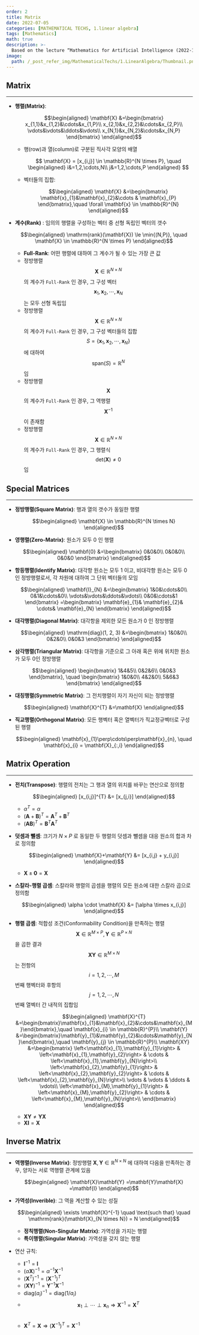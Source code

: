 ```yaml
---
order: 2
title: Matrix
date: 2022-07-05
categories: [MATHEMATICAL TECHS, 1.linear algebra]
tags: [Mathematics]
math: true
description: >-
  Based on the lecture “Mathematics for Artificial Intelligence (2022-1)” by Prof. Yeo Jin Chung, Dept. of AI, Big Data & Management, College of Business Administration, Kookmin Univ.
image:
  path: /_post_refer_img/MathematicalTechs/1.LinearAlgebra/Thumbnail.png
---
```


## Matrix
-----

- **행렬(Matrix)**:

    $$\begin{aligned}
    \mathbf{X}
    &=\begin{bmatrix}
    x_{1,1}&x_{1,2}&\cdots&x_{1,P}\\
    x_{2,1}&x_{2,2}&\cdots&x_{2,P}\\
    \vdots&\vdots&\ddots&\vdots\\
    x_{N,1}&x_{N,2}&\cdots&x_{N,P}
    \end{bmatrix}
    \end{aligned}$$

    - 행(row)과 열(column)로 구분된 직사각 모양의 배열

        $$
        \mathbf{X}
        = [x_{i,j}] \in \mathbb{R}^{N \times P}, \quad
        \begin{aligned}
        i&=1,2,\cdots,N\\
        j&=1,2,\cdots,P
        \end{aligned}
        $$

    - 벡터들의 집합:

        $$\begin{aligned}
        \mathbf{X}
        &=\begin{bmatrix}
        \mathbf{x}_{1}&\mathbf{x}_{2}&\cdots & \mathbf{x}_{P}
        \end{bmatrix},\quad \forall \mathbf{x} \in \mathbb{R}^{N}
        \end{aligned}$$

- **계수(Rank)** : 임의의 행렬을 구성하는 벡터 중 선형 독립인 벡터의 갯수

    $$\begin{aligned}
    \mathrm{rank}(\mathbf{X}) \le \min{(N,P)}, \quad \mathbf{X} \in \mathbb{R}^{N \times P}
    \end{aligned}$$

    - **Full-Rank**: 어떤 행렬에 대하여 그 계수가 될 수 있는 가장 큰 값
    - 정방행렬 $$\mathbf{X} \in \mathbb{R}^{N \times N}$$ 의 계수가 `Full-Rank` 인 경우, 그 구성 벡터 $$\mathbf{x}_{1},\mathbf{x}_{2},\cdots,\mathbf{x}_{N}$$ 는 모두 선형 독립임
    - 정방행렬 $$\mathbf{X} \in \mathbb{R}^{N \times N}$$ 의 계수가 `Full-Rank` 인 경우, 그 구성 벡터들의 집합 $$S=\{\mathbf{x}_{1},\mathbf{x}_{2},\cdots,\mathbf{x}_{N}\}$$ 에 대하여 $$\mathrm{span}(S)=\mathbb{R}^{N}$$ 임
    - 정방행렬 $$\mathbf{X}$$ 의 계수가 `Full-Rank` 인 경우, 그 역행렬 $$\mathbf{X}^{-1}$$ 이 존재함
    - 정방행렬 $$\mathbf{X} \in \mathbb{R}^{N \times N}$$ 의 계수가 `Full-Rank` 인 경우, 그 행렬식 $$\mathrm{det}(\mathbf{X}) \ne 0$$ 임

## Special Matrices
-----

- **정방행렬(Square Matrix)**: 행과 열의 갯수가 동일한 행렬

    $$\begin{aligned}
    \mathbf{X}
    \in \mathbb{R}^{N \times N}
    \end{aligned}$$

- **영행렬(Zero-Matrix)**: 원소가 모두 $0$ 인 행렬
 
    $$\begin{aligned}
    \mathbf{0}
    &=\begin{bmatrix}
    0&0&0\\
    0&0&0\\
    0&0&0
    \end{bmatrix}
    \end{aligned}$$

- **항등행렬(Identify Matrix)**: 대각항 원소는 모두 $1$ 이고, 비대각항 원소는 모두 $0$ 인 정방행렬로서, 각 차원에 대하여 그 단위 벡터들의 모임

    $$\begin{aligned}
    \mathbf{I}_{N}
    &=\begin{bmatrix}
    1&0&\cdots&0\\
    0&1&\cdots&0\\
    \vdots&\vdots&\ddots&\vdots\\
    0&0&\cdots&1
    \end{bmatrix}
    =\begin{bmatrix}
    \mathbf{e}_{1}& \mathbf{e}_{2}& \cdots& \mathbf{e}_{N}
    \end{bmatrix}
    \end{aligned}$$

- **대각행렬(Diagonal Matrix)**: 대각항을 제외한 모든 원소가 $0$ 인 정방행렬

    $$\begin{aligned}
    \mathrm{diag}(1, 2, 3)
    &=\begin{bmatrix}
    1&0&0\\
    0&2&0\\
    0&0&3
    \end{bmatrix}
    \end{aligned}$$

- **삼각행렬(Triangular Matrix)**: 대각항을 기준으로 그 아래 혹은 위에 위치한 원소가 모두 0인 정방행렬

    $$\begin{aligned}
    \begin{bmatrix}
    1&4&5\\
    0&2&6\\
    0&0&3
    \end{bmatrix},
    \quad
    \begin{bmatrix}
    1&0&0\\
    4&2&0\\
    5&6&3
    \end{bmatrix}
    \end{aligned}$$

- **대칭행렬(Symmetric Matrix)**: 그 전치행렬이 자기 자신이 되는 정방행렬

    $$\begin{aligned}
    \mathbf{X}^{T}
    &=\mathbf{X}
    \end{aligned}$$

- **직교행렬(Orthogonal Matrix)**: 모든 행벡터 혹은 열벡터가 직교정규벡터로 구성된 행렬

    $$\begin{aligned}
    \mathbf{x}_{1}\perp\cdots\perp\mathbf{x}_{n},
    \quad
    \mathbf{x}_{i} = \mathbf{X}_{:,i}
    \end{aligned}$$

## Matrix Operation
-----

- **전치(Transpose)**: 행렬의 전치는 그 행과 열의 위치를 바꾸는 연산으로 정의함

    $$\begin{aligned}
    [x_{i,j}]^{T}
    &= [x_{j,i}]
    \end{aligned}$$

    - $\alpha^T=\alpha$
    - $(\mathbf{A}+\mathbf{B})^{T}=\mathbf{A}^{T}+\mathbf{B}^{T}$
    - $(\mathbf{AB})^{T}=\mathbf{B}^{T}\mathbf{A}^{T}$

- **덧셈과 뺄셈**: 크기가 $N \times P$ 로 동일한 두 행렬의 덧셈과 뺄셈을 대응 원소의 합과 차로 정의함

    $$\begin{aligned}
    \mathbf{X}+\mathbf{Y}
    &= [x_{i,j} + y_{i,j}]
    \end{aligned}$$

    - $\mathbf{X} \pm \mathbf{0} = \mathbf{X}$

- **스칼라-행렬 곱셈**: 스칼라와 행렬의 곱셈을 행렬의 모든 원소에 대한 스칼라 곱으로 정의함

    $$\begin{aligned}
    \alpha \cdot \mathbf{X}
    &= [\alpha \times x_{i,j}]
    \end{aligned}$$

- **행렬 곱셈**: 적합성 조건(Conformability Condition)을 만족하는 행렬 $$\mathbf{X} \in \mathbb{R}^{M \times P}, \mathbf{Y} \in \mathbb{R}^{P \times N}$$ 을 곱한 결과 $$\mathbf{XY} \in \mathbb{R}^{M \times N}$$ 는 전항의 $$i=1,2,\cdots,M$$ 번째 행벡터와 후항의 $$j=1,2,\cdots,N$$ 번째 열벡터 간 내적의 집합임

    $$\begin{aligned}
    \mathbf{X}^{T}
    &=\begin{bmatrix}\mathbf{x}_{1}&\mathbf{x}_{2}&\cdots&\mathbf{x}_{M}\end{bmatrix},\quad \mathbf{x}_{i} \in \mathbb{R}^{P}\\
    \mathbf{Y}
    &=\begin{bmatrix}\mathbf{y}_{1}&\mathbf{y}_{2}&\cdots&\mathbf{y}_{N}\end{bmatrix},\quad \mathbf{y}_{j} \in \mathbb{R}^{P}\\
    \mathbf{XY}
    &=\begin{bmatrix}
    \left<\mathbf{x}_{1},\mathbf{y}_{1}\right> & \left<\mathbf{x}_{1},\mathbf{y}_{2}\right> & \cdots & \left<\mathbf{x}_{1},\mathbf{y}_{N}\right>\\
    \left<\mathbf{x}_{2},\mathbf{y}_{1}\right> & \left<\mathbf{x}_{2},\mathbf{y}_{2}\right> & \cdots & \left<\mathbf{x}_{2},\mathbf{y}_{N}\right>\\
    \vdots & \vdots & \ddots & \vdots\\
    \left<\mathbf{x}_{M},\mathbf{y}_{1}\right> & \left<\mathbf{x}_{M},\mathbf{y}_{2}\right> & \cdots & \left<\mathbf{x}_{M},\mathbf{y}_{N}\right>\\
    \end{bmatrix}
    \end{aligned}$$

    - $\mathbf{XY} \ne \mathbf{YX}$
    - $\mathbf{X}\mathbf{I} = \mathbf{X}$

## Inverse Matrix
-----

- **역행렬(Inverse Matrix)**: 정방행렬 $\mathbf{X},\mathbf{Y} \in \mathbb{R}^{N \times N}$ 에 대하여 다음을 만족하는 경우, 양자는 서로 역행렬 관계에 있음

    $$\begin{aligned}
    \mathbf{X}\mathbf{Y}
    =\mathbf{Y}\mathbf{X}
    =\mathbf{I}
    \end{aligned}$$

- **가역성(Inverible)**: 그 역을 계산할 수 있는 성질

    $$\begin{aligned}
    \exists \mathbf{X}^{-1} \quad \text{such that} \quad \mathrm{rank}(\mathbf{X}_{N \times N}) = N
    \end{aligned}$$

    - **정칙행렬(Non-Singular Matrix)**: 가역성을 가지는 행렬
    - **특이행렬(Singular Matrix)**: 가역성을 갖지 않는 행렬

- 연산 규칙:
    - $\mathbf{I}^{-1}=\mathbf{I}$
    - $(\alpha\mathbf{X})^{-1}=\alpha^{-1}\mathbf{X}^{-1}$
    - $(\mathbf{X}^{T})^{-1}=(\mathbf{X}^{-1})^{T}$
    - $(\mathbf{XY})^{-1}=\mathbf{Y}^{-1}\mathbf{X}^{-1}$
    - $\mathrm{diag}(a_{i})^{-1}=\mathrm{diag}(1/a_{i})$
    - $$\mathbf{x}_{1}\perp\cdots\perp\mathbf{x}_{n} \Rightarrow \mathbf{X}^{-1}=\mathbf{X}^{T}$$ $$\quad$$
    - $\mathbf{X}^{T}=\mathbf{X} \Rightarrow (\mathbf{X}^{-1})^{T}=\mathbf{X}^{-1}$
